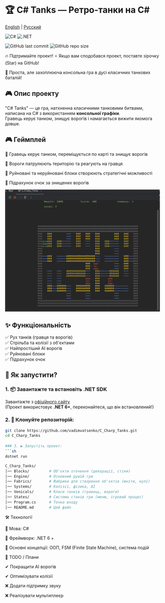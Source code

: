 # 🏆 C# Tanks — Ретро-танки на C#

[English](README_EN.md) | [Русский](README.md)  

![C#](https://img.shields.io/badge/C%23-239120?style=for-the-badge&logo=c-sharp&logoColor=white)
![.NET](https://img.shields.io/badge/.NET-512BD4?style=for-the-badge&logo=dotnet&logoColor=white)

![GitHub last commit](https://img.shields.io/github/last-commit/vadimvatsenko/C_Charp_Tanks)
![GitHub repo size](https://img.shields.io/github/repo-size/vadimvatsenko/C_Charp_Tanks)

🔥 Підтримайте проект!
⭐ Якщо вам сподобався проект, поставте зірочку (Star) на GitHub!

🚀 Проста, але захоплююча консольна гра в дусі класичних танкових баталій!

## 🎮 Опис проекту
"C# Tanks" — це гра, натхненна класичними танковими битвами, написана на C# з використанням **консольної графіки**.  
Гравець керує танком, знищує ворогів і намагається вижити якомога довше.

## 🎮 Геймплей
<p>🔸 Гравець керує танком, переміщується по карті та знищує ворогів <p>
<p>🔸 Вороги патрулюють територію та реагують на гравця <p>
<p>🔸 Руйновані та неруйновані блоки створюють стратегічні можливості <p>
<p>🔸 Підрахунок очок за знищених ворогів <p>

![Gameplay Screenshot](Gifs/Tanks.gif) 

## ✨ Функціональність
✅ Рух танків (гравця та ворогів)  
✅ Стрільба та колізії з об'єктами  
✅ Найпростіший AI ворогів  
✅ Руйновані блоки  
✅ Підрахунок очок  

## 🚀 Як запустити?
### 1. 📦 Завантажте та встановіть .NET SDK  
Завантажте з [офіційного сайту](https://dotnet.microsoft.com/en-us/download)  
(Проект використовує **.NET 6+**, переконайтеся, що він встановлений!)

### 2. 📂 Клонуйте репозиторій:
```sh
git clone https://github.com/vadimvatsenko/C_Charp_Tanks.git
cd C_Charp_Tanks

### 3. ▶ Запустіть проект:
```sh
dotnet run
```

```sh
C_Charp_Tanks/
│── Blocks/         # Об'єкти оточення (декорації, стіни)
│── Engine/         # Основний рушій гри
│── Fabrics/        # Фабрики для створення об'єктів (юніти, кулі)
│── Systems/        # Колізії, фізика, AI
│── Venicals/       # Класи танків (гравець, вороги)
│── States/         # Система станів гри (меню, ігровий процес)
│── Program.cs      # Точка входу
│── README.md       # Цей файл
```
🛠 Технології
<p>📌 Мова: C# </p> 
<p> 📌 Фреймворк: .NET 6 + </p> 
<p> 📌 Основні концепції: ООП, FSM (Finite State Machine), система подій </p>

🌟 TODO / Плани
<p> ✔ Покращити AI ворогів </p> 
<p> ✔ Оптимізувати колізії </p> 
<p> ❌ Додати підтримку звуку </p> 
<p> ❌ Реалізувати мультиплеєр </p>
